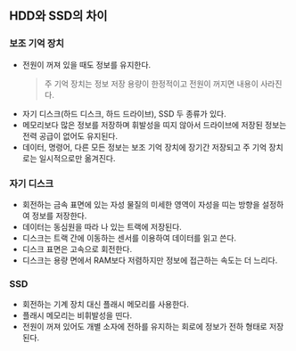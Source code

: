 ## HDD와 SSD의 차이

### 보조 기억 장치

- 전원이 꺼져 있을 때도 정보를 유지한다.
  > 주 기억 장치는 정보 저장 용량이 한정적이고 전원이 꺼지면 내용이 사라진다.
- 자기 디스크(하드 디스크, 하드 드라이브), SSD 두 종류가 있다.
- 메모리보다 많은 정보를 저장하며 휘발성을 띠지 않아서 드라이브에 저장된 정보는 전력 공급이 없어도 유지된다.
- 데이터, 명령어, 다른 모든 정보는 보조 기억 장치에 장기간 저장되고 주 기억 장치로는 일시적으로만 옮겨진다.

### 자기 디스크

- 회전하는 금속 표면에 있는 자성 물질의 미세한 영역이 자성을 띠는 방향을 설정하여 정보를 저장한다.
- 데이터는 동심원을 따라 나 있는 트랙에 저장된다.
- 디스크는 트랙 간에 이동하는 센서를 이용하여 데이터를 읽고 쓴다.
- 디스크 표면은 고속으로 회전한다.
- 디스크는 용량 면에서 RAM보다 저렴하지만 정보에 접근하는 속도는 더 느리다.

### SSD

- 회전하는 기계 장치 대신 플래시 메모리를 사용한다.
- 플래시 메모리는 비휘발성을 띤다.
- 전원이 꺼져 있어도 개별 소자에 전하를 유지하는 회로에 정보가 전하 형태로 저장된다.
